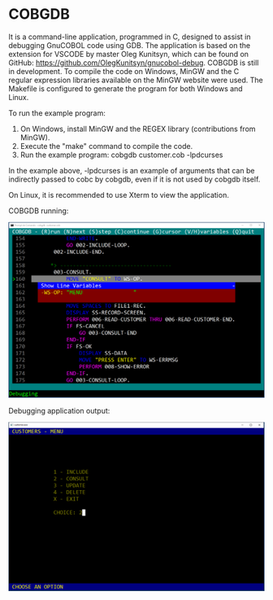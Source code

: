 <h1>COBGDB</h1>

It is a command-line application, programmed in C, designed to assist in debugging GnuCOBOL code using GDB.
The application is based on the extension for VSCODE by master Oleg Kunitsyn, which can be found on GitHub: https://github.com/OlegKunitsyn/gnucobol-debug.
COBGDB is still in development.
To compile the code on Windows, MinGW and the C regular expression libraries available on the MinGW website were used.
The Makefile is configured to generate the program for both Windows and Linux.

To run the example program:

1. On Windows, install MinGW and the REGEX library (contributions from MinGW).
2. Execute the "make" command to compile the code.
3. Run the example program:
   cobgdb customer.cob -lpdcurses  
   
In the example above, -lpdcurses is an example of arguments that can be indirectly passed to cobc by cobgdb, even if it is not used by cobgdb itself.

On Linux, it is recommended to use Xterm to view the application.

COBGDB running:


![Screenshot](cobgdb_run.png)


Debugging application output:

![Screenshot](customer_run.png)
